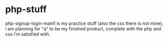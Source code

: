 # php-stuff

php-signup-login-main1 is my practice stuff (also the css there is not mine), i am planning for "q" to be my finished product, complete with the php and css i'm satisfied with.
